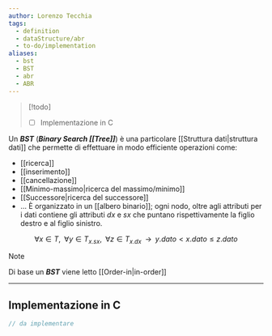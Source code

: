 ```yaml
---
author: Lorenzo Tecchia
tags:
  - definition
  - dataStructure/abr
  - to-do/implementation
aliases:
  - bst
  - BST
  - abr
  - ABR
---
```

>[!todo] 
>- [ ] Implementazione in C

Un ***BST*** (***Binary Search [[Tree]]***) è una particolare [[Struttura dati|struttura dati]] che permette di effettuare in modo efficiente operazioni come:
- [[ricerca]]
- [[inserimento]]
- [[cancellazione]]
- [[Minimo-massimo|ricerca del massimo/minimo]]
- [[Successore|ricerca del successore]] 
- $\dots$
È organizzato in un [[albero binario]]; ogni nodo, oltre agli attributi per i dati contiene gli attributi $dx$ e $sx$ che puntano rispettivamente la figlio destro e al figlio sinistro.

$$\forall x \in T, \;\;\forall y \in T_{x.sx},\;\; \forall z \in T_{x.dx}\;\;\longrightarrow \;\; y.dato < x.dato \leq z.dato$$
>[!note] 
>Di base un ***BST*** viene letto [[Order-in|in-order]]

---
## Implementazione in C
```C
// da implementare
```
